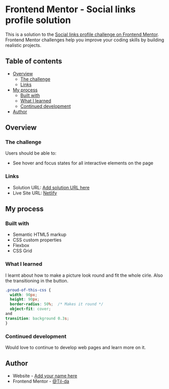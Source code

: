# Frontend Mentor - Social links profile solution

This is a solution to the [Social links profile challenge on Frontend Mentor](https://www.frontendmentor.io/challenges/social-links-profile-UG32l9m6dQ). Frontend Mentor challenges help you improve your coding skills by building realistic projects. 

## Table of contents

- [Overview](#overview)
  - [The challenge](#the-challenge)
  - [Links](#links)
- [My process](#my-process)
  - [Built with](#built-with)
  - [What I learned](#what-i-learned)
  - [Continued development](#continued-development)
- [Author](#author)

## Overview

### The challenge

Users should be able to:

- See hover and focus states for all interactive elements on the page

### Links

- Solution URL: [Add solution URL here](https://your-solution-url.com)
- Live Site URL: [Netlify](https://67d82a34cc89963fde947773--lighthearted-starburst-d9ca82.netlify.app/)

## My process

### Built with

- Semantic HTML5 markup
- CSS custom properties
- Flexbox
- CSS Grid


### What I learned

I learnt about how to make  a picture look round and fit the whole cirle.
Also the transitioning in the button.

```css
.proud-of-this-css {
  width: 90px;
  height: 90px;
  border-radius: 50%;  /* Makes it round */
  object-fit: cover;
and
transition: background 0.3s;
}
```


### Continued development

Would love to continue to develop web pages and learn more on it.

## Author

- Website - [Add your name here](https://www.your-site.com)
- Frontend Mentor - [@Til-da](https://www.frontendmentor.io/profile/Til-da)
